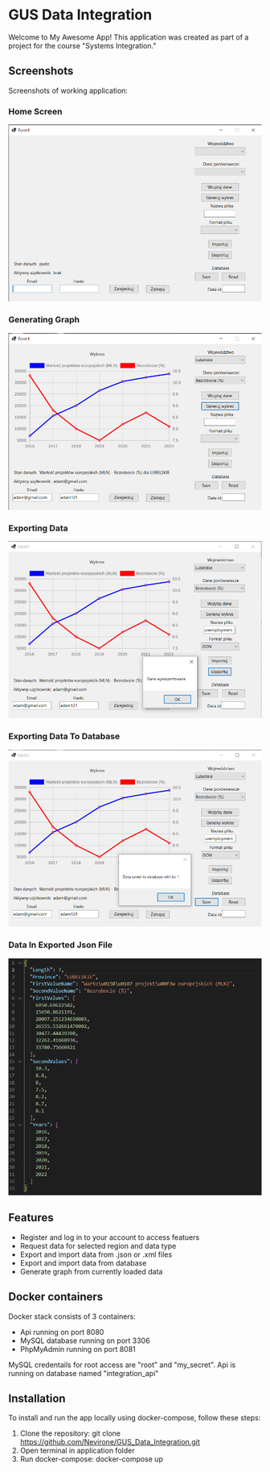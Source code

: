 # GUS Data Integration

Welcome to My Awesome App! This application was created as part of a project for the course "Systems Integration."

## Screenshots

Screenshots of working application:

### Home Screen
![Home Screen](/images/main.png)

### Generating Graph
![Generating Graph](/images/graph.png)

### Exporting Data
![Exporting Data](/images/export.png)

### Exporting Data To Database
![Exporting Data To Database](/images/export_database.png)

### Data In Exported Json File
![Data In Exported Json File](/images/json.png)

## Features

- Register and log in to your account to access featuers
- Request data for selected region and data type
- Export and import data from .json or .xml files
- Export and import data from database
- Generate graph from currently loaded data

## Docker containers

Docker stack consists of 3 containers:

- Api running on port 8080
- MySQL database running on port 3306
- PhpMyAdmin running on port 8081

MySQL credentails for root access are "root" and "my_secret". Api is running on database named "integration_api"

## Installation

To install and run the app locally using docker-compose, follow these steps:

1. Clone the repository:
   git clone https://github.com/Nevirone/GUS_Data_Integration.git
2. Open terminal in application folder
3. Run docker-compose:
   docker-compose up
